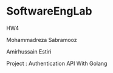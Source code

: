 # SoftwareEngLab
HW4

Mohammadreza Sabramooz

Amirhussain Estiri

Project : Authentication API With Golang

